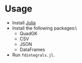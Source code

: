 # Usage

- Install [Julia](https://julialang.org/)
- Install the following packages:\
  - QuadGK
  - CSV
  - JSON
  - DataFrames
- Run `fdintegrals.jl`.